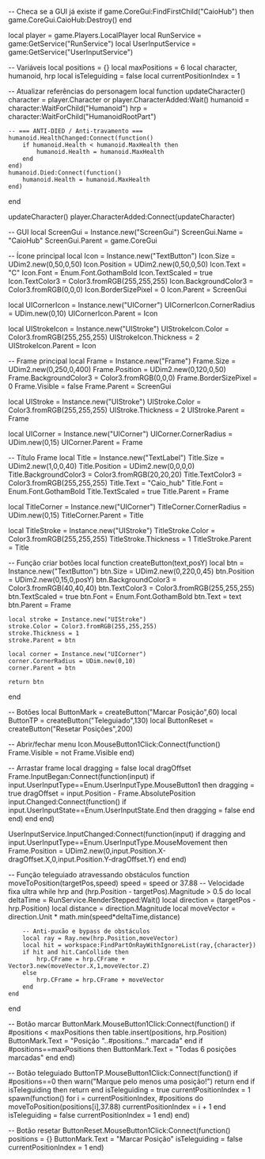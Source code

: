 -- Checa se a GUI já existe
if game.CoreGui:FindFirstChild("CaioHub") then
    game.CoreGui.CaioHub:Destroy()
end

local player = game.Players.LocalPlayer
local RunService = game:GetService("RunService")
local UserInputService = game:GetService("UserInputService")

-- Variáveis
local positions = {}
local maxPositions = 6
local character, humanoid, hrp
local isTeleguiding = false
local currentPositionIndex = 1

-- Atualizar referências do personagem
local function updateCharacter()
    character = player.Character or player.CharacterAdded:Wait()
    humanoid = character:WaitForChild("Humanoid")
    hrp = character:WaitForChild("HumanoidRootPart")

    -- === ANTI-DIED / Anti-travamento ===
    humanoid.HealthChanged:Connect(function()
        if humanoid.Health < humanoid.MaxHealth then
            humanoid.Health = humanoid.MaxHealth
        end
    end)
    humanoid.Died:Connect(function()
        humanoid.Health = humanoid.MaxHealth
    end)
end

updateCharacter()
player.CharacterAdded:Connect(updateCharacter)

-- GUI
local ScreenGui = Instance.new("ScreenGui")
ScreenGui.Name = "CaioHub"
ScreenGui.Parent = game.CoreGui

-- Ícone principal
local Icon = Instance.new("TextButton")
Icon.Size = UDim2.new(0,50,0,50)
Icon.Position = UDim2.new(0,50,0,50)
Icon.Text = "C"
Icon.Font = Enum.Font.GothamBold
Icon.TextScaled = true
Icon.TextColor3 = Color3.fromRGB(255,255,255)
Icon.BackgroundColor3 = Color3.fromRGB(0,0,0)
Icon.BorderSizePixel = 0
Icon.Parent = ScreenGui

local UICornerIcon = Instance.new("UICorner")
UICornerIcon.CornerRadius = UDim.new(0,10)
UICornerIcon.Parent = Icon

local UIStrokeIcon = Instance.new("UIStroke")
UIStrokeIcon.Color = Color3.fromRGB(255,255,255)
UIStrokeIcon.Thickness = 2
UIStrokeIcon.Parent = Icon

-- Frame principal
local Frame = Instance.new("Frame")
Frame.Size = UDim2.new(0,250,0,400)
Frame.Position = UDim2.new(0,120,0,50)
Frame.BackgroundColor3 = Color3.fromRGB(0,0,0)
Frame.BorderSizePixel = 0
Frame.Visible = false
Frame.Parent = ScreenGui

local UIStroke = Instance.new("UIStroke")
UIStroke.Color = Color3.fromRGB(255,255,255)
UIStroke.Thickness = 2
UIStroke.Parent = Frame

local UICorner = Instance.new("UICorner")
UICorner.CornerRadius = UDim.new(0,15)
UICorner.Parent = Frame

-- Título Frame
local Title = Instance.new("TextLabel")
Title.Size = UDim2.new(1,0,0,40)
Title.Position = UDim2.new(0,0,0,0)
Title.BackgroundColor3 = Color3.fromRGB(20,20,20)
Title.TextColor3 = Color3.fromRGB(255,255,255)
Title.Text = "Caio_hub"
Title.Font = Enum.Font.GothamBold
Title.TextScaled = true
Title.Parent = Frame

local TitleCorner = Instance.new("UICorner")
TitleCorner.CornerRadius = UDim.new(0,15)
TitleCorner.Parent = Title

local TitleStroke = Instance.new("UIStroke")
TitleStroke.Color = Color3.fromRGB(255,255,255)
TitleStroke.Thickness = 1
TitleStroke.Parent = Title

-- Função criar botões
local function createButton(text,posY)
    local btn = Instance.new("TextButton")
    btn.Size = UDim2.new(0,220,0,45)
    btn.Position = UDim2.new(0,15,0,posY)
    btn.BackgroundColor3 = Color3.fromRGB(40,40,40)
    btn.TextColor3 = Color3.fromRGB(255,255,255)
    btn.TextScaled = true
    btn.Font = Enum.Font.GothamBold
    btn.Text = text
    btn.Parent = Frame

    local stroke = Instance.new("UIStroke")
    stroke.Color = Color3.fromRGB(255,255,255)
    stroke.Thickness = 1
    stroke.Parent = btn

    local corner = Instance.new("UICorner")
    corner.CornerRadius = UDim.new(0,10)
    corner.Parent = btn

    return btn
end

-- Botões
local ButtonMark = createButton("Marcar Posição",60)
local ButtonTP = createButton("Teleguiado",130)
local ButtonReset = createButton("Resetar Posições",200)

-- Abrir/fechar menu
Icon.MouseButton1Click:Connect(function()
    Frame.Visible = not Frame.Visible
end)

-- Arrastar frame
local dragging = false
local dragOffset
Frame.InputBegan:Connect(function(input)
    if input.UserInputType==Enum.UserInputType.MouseButton1 then
        dragging = true
        dragOffset = input.Position - Frame.AbsolutePosition
        input.Changed:Connect(function()
            if input.UserInputState==Enum.UserInputState.End then
                dragging = false
            end
        end)
    end
end)

UserInputService.InputChanged:Connect(function(input)
    if dragging and input.UserInputType==Enum.UserInputType.MouseMovement then
        Frame.Position = UDim2.new(0,input.Position.X-dragOffset.X,0,input.Position.Y-dragOffset.Y)
    end
end)

-- Função teleguiado atravessando obstáculos
function moveToPosition(targetPos,speed)
    speed = speed or 37.88 -- Velocidade fixa ultra
    while hrp and (hrp.Position - targetPos).Magnitude > 0.5 do
        local deltaTime = RunService.RenderStepped:Wait()
        local direction = (targetPos - hrp.Position)
        local distance = direction.Magnitude
        local moveVector = direction.Unit * math.min(speed*deltaTime,distance)

        -- Anti-puxão e bypass de obstáculos
        local ray = Ray.new(hrp.Position,moveVector)
        local hit = workspace:FindPartOnRayWithIgnoreList(ray,{character})
        if hit and hit.CanCollide then
            hrp.CFrame = hrp.CFrame + Vector3.new(moveVector.X,1,moveVector.Z)
        else
            hrp.CFrame = hrp.CFrame + moveVector
        end
    end
end

-- Botão marcar
ButtonMark.MouseButton1Click:Connect(function()
    if #positions < maxPositions then
        table.insert(positions, hrp.Position)
        ButtonMark.Text = "Posição "..#positions.." marcada"
    end
    if #positions==maxPositions then
        ButtonMark.Text = "Todas 6 posições marcadas"
    end
end)

-- Botão teleguiado
ButtonTP.MouseButton1Click:Connect(function()
    if #positions==0 then warn("Marque pelo menos uma posição!") return end
    if isTeleguiding then return end
    isTeleguiding = true
    currentPositionIndex = 1
    spawn(function()
        for i = currentPositionIndex, #positions do
            moveToPosition(positions[i],37.88)
            currentPositionIndex = i + 1
        end
        isTeleguiding = false
        currentPositionIndex = 1
    end)
end)

-- Botão resetar
ButtonReset.MouseButton1Click:Connect(function()
    positions = {}
    ButtonMark.Text = "Marcar Posição"
    isTeleguiding = false
    currentPositionIndex = 1
end)
